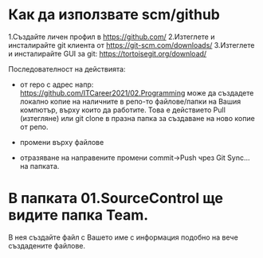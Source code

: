 # Как да използвате scm/github

1.Създайте личен профил в https://github.com/
2.Изтеглете и инсталирайте git клиента от https://git-scm.com/downloads/
3.Изтеглете и инсталирайте GUI за git: https://tortoisegit.org/download/

Последователност на действията:
- от repo с адрес напр: https://github.com/ITCareer2021/02.Programming 
може да създадете локално копие на наличните в репо-то файлове/папки на Вашия компютър, върху които да работите. 
Това е действието Pull (изтегляне) или git clone в празна папка за създаване на ново копие от репо.

- промени върху файлове

- отразяване на направените промени commit->Push чрез Git Sync... на папката.

# В папката 01.SourceControl ще видите папка Team.
В нея създайте файл с Вашето име с информация подобно на вече създадените файлове.


